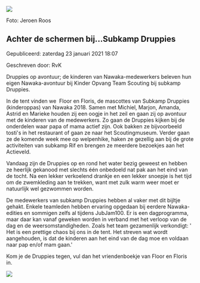


![](https://nawaka.scouting.nl/images/articles/20180805_144731.jpg)


 Foto: Jeroen Roos
 

Achter de schermen bij...Subkamp Druppies
------------------------------------------





 Gepubliceerd: zaterdag 23 januari 2021 18:07
   

 Geschreven door: RvK
   




 Druppies op avontuur; de kinderen van Nawaka-medewerkers beleven hun eigen Nawaka-avontuur bij Kinder Opvang Team Scouting bij subkamp Druppies.
 



 In de tent vinden we  Floor en Floris, de mascottes van Subkamp Druppies (kinderoppas) van Nawaka 2018. Samen met Michiel, Marjon, Amanda, Astrid en Marieke houden zij een oogje in het zeil en gaan zij op avontuur met de kinderen van de medewerkers. Zo gaan de Druppies kijken bij de onderdelen waar papa of mama actief zijn. Ook bakken ze bijvoorbeeld tosti's in het restaurant of gaan ze naar het Scoutingmuseum. Verder gaan ze de komende week mee op welpenhike, haken ze gezellig aan bij de grote activiteiten van subkamp Rif en brengen ze meerdere bezoekjes aan het Actieveld.
 



 Vandaag zijn de Druppies op en rond het water bezig geweest en hebben ze heerlijk gekanood met slechts één onbedoeld nat pak aan het eind van de tocht. Na een lekker verkoelend drankje en een lekker snoepje is het tijd om de zwemkleding aan te trekken, want met zulk warm weer moet er natuurlijk wel gezwommen worden.
 



 De medewerkers van subkamp Druppies hebben al vaker met dit bijltje gehakt. Enkele teamleden hebben ervaring opgedaan bij eerdere Nawaka-edities en sommigen zelfs al tijdens JubJam100. Er is een dagprogramma, maar daar kan vanaf geweken worden in verband met het verloop van de dag en de weersomstandigheden. Zoals het team gezamenlijk verkondigt: ' Het is een prettige chaos bij ons in de tent. Het streven wat wordt aangehouden, is dat de kinderen aan het eind van de dag moe en voldaan naar pap en/of mam gaan.'
 



 Kom je de Druppies tegen, vul dan het vriendenboekje van Floor en Floris in.
 



  





  








![](https://nawaka.scouting.nl/images/articles/20180805JER_9432.jpg)



